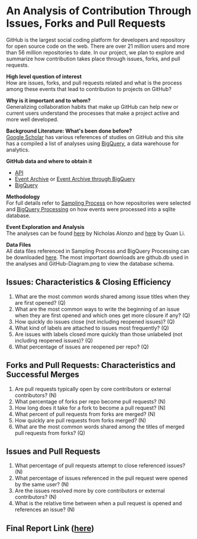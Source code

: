 # An Analysis of Contribution Through Issues, Forks and Pull Requests 

GitHub is the largest social coding platform for developers and repository for open source code on the web. There are over 21 million users and more than 56 million repositories to date. In our project, we plan to explore and summarize how contribution takes place through issues, forks, and pull requests. 

__High level question of interest__  
How are issues, forks, and pull requests related and what is the process among these events that lead to contribution to projects on GitHub?

__Why is it important and to whom?__  
Generalizing collaboration habits that make up GitHub can help new or current users understand the processes that make a project active and more well developed.

__Background Literature: What's been done before?__  
[Google Scholar](https://scholar.google.com/scholar?q=github) has various references of studies on GitHub and this site has a compiled a list of analyses using [BigQuery](https://medium.com/google-cloud/github-on-bigquery-analyze-all-the-code-b3576fd2b150), a data warehouse for analytics.

__GitHub data and where to obtain it__
- [API](https://developer.github.com/v3/)
- [Event Archive](https://www.githubarchive.org/) or [Event Archive through BigQuery](https://bigquery.cloud.google.com/dataset/githubarchive:year)
- [BigQuery](https://bigquery.cloud.google.com/dataset/bigquery-public-data:github_repos)  

__Methodology__  
For full details refer to [Sampling Process](https://github.com/nicholas-alonzo/GitHub-Repo-Analysis/blob/master/SamplingProcess.ipynb) on how repositories were selected and [BigQuery Processing](https://github.com/nicholas-alonzo/GitHub-Repo-Analysis/blob/master/BigQueryProcessing_na.ipynb) on how events were processed into a sqlite database.

__Event Exploration and Analysis__  
The analyses can be found [here](https://github.com/nicholas-alonzo/GitHub-Repo-Analysis/blob/master/Event-Exploration_na.ipynb) by Nicholas Alonzo and [here](https://github.com/nicholas-alonzo/GitHub-Repo-Analysis/blob/master/Event-Exploration_ql.ipynb) by Quan Li.

__Data Files__  
All data files referenced in Sampling Process and BigQuery Processing can be downloaded [here](https://mega.nz/#F!LZ0jQQDZ!K4p6b9afXmBYZ2rDhyv5zQ). The most important downloads are github.db used in the analyses and GitHub-Diagram.png to view the database schema.

## Issues: Characteristics & Closing Efficiency 
1. What are the most common words shared among issue titles when they are first opened? (Q)
2. What are the most common ways to write the beginning of an issue when they are first opened and which ones get more closure if any? (Q)
3. How quickly do issues close (not including reopened issues)? (Q)
4. What kind of labels are attached to issues most frequently? (Q)
5. Are issues with labels closed more quickly than those unlabeled (not including reopened issues)? (Q)
6. What percentage of issues are reopened per repo? (Q)

## Forks and Pull Requests: Characteristics and Successful Merges
1. Are pull requests typically open by core contributors or external contributors? (N)
2. What percentage of forks per repo become pull requests? (N)
3. How long does it take for a fork to become a pull request? (N)
4. What percent of pull requests from forks are merged? (N)
5. How quickly are pull requests from forks merged? (N)
6. What are the most common words shared among the titles of merged pull requests from forks? (Q)

## Issues and Pull Requests
1. What percentage of pull requests attempt to close referenced issues? (N)
2. What percentage of issues referenced in the pull request were opened by the same user? (N)
3. Are the issues resolved more by core contributors or external contributors? (N)
4. What is the relative time between when a pull request is opened and references an issue? (N)

## Final Report Link ([here](https://goo.gl/HQHdrx))
